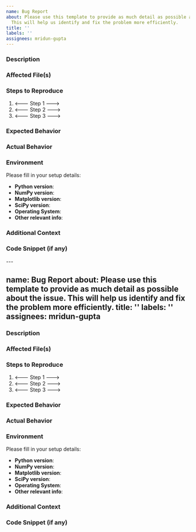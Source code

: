 ```yaml
---
name: Bug Report
about: Please use this template to provide as much detail as possible about the issue.
  This will help us identify and fix the problem more efficiently.
title: ''
labels: ''
assignees: mridun-gupta
---
```

<!--- Replace all sections marked with comment tags with your own information, and remove the comment tags when submitting. This helps us fix things faster! --->

### Description
<!--- Describe the problem clearly. What were you trying to do? What went wrong? What did you expect to happen instead? --->

### Affected File(s)
<!--- List the files where the bug occurs. E.g., `crank_nicolson_heat_equation.py`, `solver.py` --->

### Steps to Reproduce
<!--- Provide step-by-step instructions to reproduce the bug. Be specific. --->
1. <--- Step 1 --->
2. <--- Step 2 --->
3. <--- Step 3 --->

### Expected Behavior
<!--- What should have happened if the bug didn’t exist? --->

### Actual Behavior
<!--- What actually happened when you ran the code? Any errors, incorrect output, etc.? --->

### Environment  
Please fill in your setup details:
- **Python version**: <!--- e.g., 3.10.6 --->
- **NumPy version**: <!--- e.g., 1.24.3 --->
- **Matplotlib version**: <!--- e.g., 3.7.1 --->
- **SciPy version**: <!--- e.g., 1.10.1 --->
- **Operating System**: <!--- e.g., Ubuntu 22.04 / Windows 11 --->
- **Other relevant info**: <!--- e.g., using Anaconda, Apple Silicon, etc. --->

### Additional Context  
<!--- Include anything else that might help — screenshots, error messages, etc. --->

### Code Snippet (if any)  
<!--- Paste a **minimal** code snippet that reproduces the issue. Make it as short and self-contained as possible. --->

<!--- 🚀 Thanks for helping us squash bugs and improve the project! Please remember to remove all comment tags before submitting. --->---
name: Bug Report
about: Please use this template to provide as much detail as possible about the issue.
  This will help us identify and fix the problem more efficiently.
title: ''
labels: ''
assignees: mridun-gupta
---
<!--- Replace all sections marked with comment tags with your own information, and remove the comment tags when submitting. This helps us fix things faster! --->

### Description
<!--- Describe the problem clearly. What were you trying to do? What went wrong? What did you expect to happen instead? --->

### Affected File(s)
<!--- List the files where the bug occurs. E.g., `crank_nicolson_heat_equation.py`, `solver.py` --->

### Steps to Reproduce
<!--- Provide step-by-step instructions to reproduce the bug. Be specific. --->
1. <--- Step 1 --->
2. <--- Step 2 --->
3. <--- Step 3 --->

### Expected Behavior
<!--- What should have happened if the bug didn’t exist? --->

### Actual Behavior
<!--- What actually happened when you ran the code? Any errors, incorrect output, etc.? --->

### Environment  
Please fill in your setup details:

- **Python version**: <!--- e.g., 3.10.6 --->
- **NumPy version**: <!--- e.g., 1.24.3 --->
- **Matplotlib version**: <!--- e.g., 3.7.1 --->
- **SciPy version**: <!--- e.g., 1.10.1 --->
- **Operating System**: <!--- e.g., Ubuntu 22.04 / Windows 11 --->
- **Other relevant info**: <!--- e.g., using Anaconda, Apple Silicon, etc. --->

### Additional Context  
<!--- Include anything else that might help — screenshots, error messages, etc. --->

### Code Snippet (if any)  
<!--- Paste a **minimal** code snippet that reproduces the issue. Make it as short and self-contained as possible. --->

<!--- 🚀 Thanks for helping us squash bugs and improve the project! Please remember to remove all comment tags before submitting. --->
